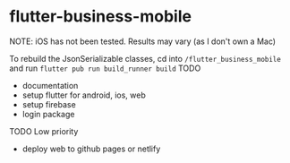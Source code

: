 # flutter-business-mobile

NOTE: iOS has not been tested. Results may vary (as I don't own a Mac)

To rebuild the JsonSerializable classes, cd into `/flutter_business_mobile` and run `flutter pub run build_runner build`
TODO
* documentation
* setup flutter for android, ios, web
* setup firebase
* login package

TODO Low priority 
* deploy web to github pages or netlify
